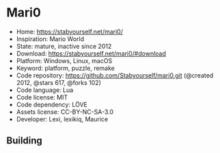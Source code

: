 # Mari0

- Home: https://stabyourself.net/mari0/
- Inspiration: Mario World
- State: mature, inactive since 2012
- Download: https://stabyourself.net/mari0/#download
- Platform: Windows, Linux, macOS
- Keyword: platform, puzzle, remake
- Code repository: https://github.com/Stabyourself/mari0.git (@created 2012, @stars 617, @forks 102)
- Code language: Lua
- Code license: MIT
- Code dependency: LÖVE
- Assets license: CC-BY-NC-SA-3.0
- Developer: Lexi, lexikiq, Maurice

## Building
